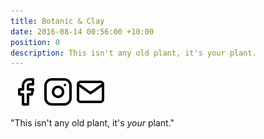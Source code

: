 ```yaml
---
title: Botanic & Clay
date: 2016-08-14 00:56:00 +10:00
position: 0
description: This isn't any old plant, it's your plant.
---
```


<div class="icons">
  <a href="https://www.facebook.com/botanicandclay/"><img class="icon" src="/assets/img/facebook.svg" /></a>
  <a href="https://www.instagram.com/botanicandclay/"><img class="icon" src="/assets/img/instagram.svg" /></a>
  <a href="mailto:hello@botanicandclay.com.au"><img class="icon" src="/assets/img/mail.svg" /></a>
</div>

"This isn't any old plant, it's _your_ plant."

<!-- Plant & pot sales, custom potting mix, environment monitoring. -->
